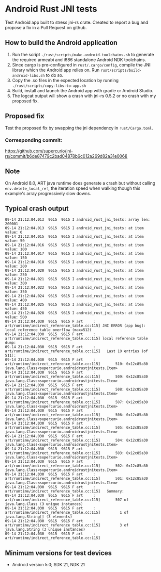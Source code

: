 # Android Rust JNI tests

Test Android app built to stress jni-rs crate. Created to report a bug and propose a fix in a
Pull Request on github.

## How to build the Android application

1. Run the script `./rust/scripts/make-android-toolchains.sh` to generate the required armeabi
and i686 standalone Android NDK toolchains.
2. Since cargo is pre-configured in `rust/.cargo/config`, compile the JNI library which the Android
app relies on. Run `rust/scripts/build-android-libs.sh` to do so.
3. Copy the .so files in the expected location by running `./rust/scripts/copy-libs-to-app.sh`
4. Build, install and launch the Android app with gradle or Android Studio.
5. The logcat output will show a crash with jni-rs 0.5.2 or no crash with my proposed fix.

## Proposed fix
Test the proposed fix by swapping the jni dependency in `rust/Cargo.toml`.

### Corresponding commit:
https://github.com/supercurio/jni-rs/commit/b6de87479c2bad04878b6c012a269d82a31e0068

## Note
On Android 8.0, ART java runtime does generate a crash but without calling `env.delete_local_ref`, 
the iteration speed when walking though this example's array progressively slow downs.

## Typical crash output

```
09-14 21:12:04.013  9615  9615 I android_rust_jni_tests: array len: 200001
09-14 21:12:04.013  9615  9615 I android_rust_jni_tests: at item value: 0
09-14 21:12:04.015  9615  9615 I android_rust_jni_tests: at item value: 50
09-14 21:12:04.016  9615  9615 I android_rust_jni_tests: at item value: 100
09-14 21:12:04.017  9615  9615 I android_rust_jni_tests: at item value: 150
09-14 21:12:04.018  9615  9615 I android_rust_jni_tests: at item value: 200
09-14 21:12:04.020  9615  9615 I android_rust_jni_tests: at item value: 250
09-14 21:12:04.021  9615  9615 I android_rust_jni_tests: at item value: 300
09-14 21:12:04.022  9615  9615 I android_rust_jni_tests: at item value: 350
09-14 21:12:04.024  9615  9615 I android_rust_jni_tests: at item value: 400
09-14 21:12:04.025  9615  9615 I android_rust_jni_tests: at item value: 450
09-14 21:12:04.028  9615  9615 I android_rust_jni_tests: at item value: 500
09-14 21:12:04.030  9615  9615 F art     : art/runtime/indirect_reference_table.cc:115] JNI ERROR (app bug): local reference table overflow (max=512)
09-14 21:12:04.030  9615  9615 F art     : art/runtime/indirect_reference_table.cc:115] local reference table dump:
09-14 21:12:04.030  9615  9615 F art     : art/runtime/indirect_reference_table.cc:115]   Last 10 entries (of 511):
09-14 21:12:04.030  9615  9615 F art     : art/runtime/indirect_reference_table.cc:115]       510: 0x12c85a30 java.lang.Class<supercurio.androidrustjnitests.Item>
09-14 21:12:04.030  9615  9615 F art     : art/runtime/indirect_reference_table.cc:115]       509: 0x12c85a30 java.lang.Class<supercurio.androidrustjnitests.Item>
09-14 21:12:04.030  9615  9615 F art     : art/runtime/indirect_reference_table.cc:115]       508: 0x12c85a30 java.lang.Class<supercurio.androidrustjnitests.Item>
09-14 21:12:04.030  9615  9615 F art     : art/runtime/indirect_reference_table.cc:115]       507: 0x12c85a30 java.lang.Class<supercurio.androidrustjnitests.Item>
09-14 21:12:04.030  9615  9615 F art     : art/runtime/indirect_reference_table.cc:115]       506: 0x12c85a30 java.lang.Class<supercurio.androidrustjnitests.Item>
09-14 21:12:04.030  9615  9615 F art     : art/runtime/indirect_reference_table.cc:115]       505: 0x12c85a30 java.lang.Class<supercurio.androidrustjnitests.Item>
09-14 21:12:04.030  9615  9615 F art     : art/runtime/indirect_reference_table.cc:115]       504: 0x12c85a30 java.lang.Class<supercurio.androidrustjnitests.Item>
09-14 21:12:04.030  9615  9615 F art     : art/runtime/indirect_reference_table.cc:115]       503: 0x12c85a30 java.lang.Class<supercurio.androidrustjnitests.Item>
09-14 21:12:04.030  9615  9615 F art     : art/runtime/indirect_reference_table.cc:115]       502: 0x12c85a30 java.lang.Class<supercurio.androidrustjnitests.Item>
09-14 21:12:04.030  9615  9615 F art     : art/runtime/indirect_reference_table.cc:115]       501: 0x12c85a30 java.lang.Class<supercurio.androidrustjnitests.Item>
09-14 21:12:04.030  9615  9615 F art     : art/runtime/indirect_reference_table.cc:115]   Summary:
09-14 21:12:04.030  9615  9615 F art     : art/runtime/indirect_reference_table.cc:115]       507 of java.lang.Class (3 unique instances)
09-14 21:12:04.030  9615  9615 F art     : art/runtime/indirect_reference_table.cc:115]         1 of java.lang.String[] (3 elements)
09-14 21:12:04.030  9615  9615 F art     : art/runtime/indirect_reference_table.cc:115]         3 of java.lang.String (3 unique instances)
09-14 21:12:04.030  9615  9615 F art     : art/runtime/indirect_reference_table.cc:115] 

```

## Minimum versions for test devices
* Android version 5.0; SDK 21, NDK 21

